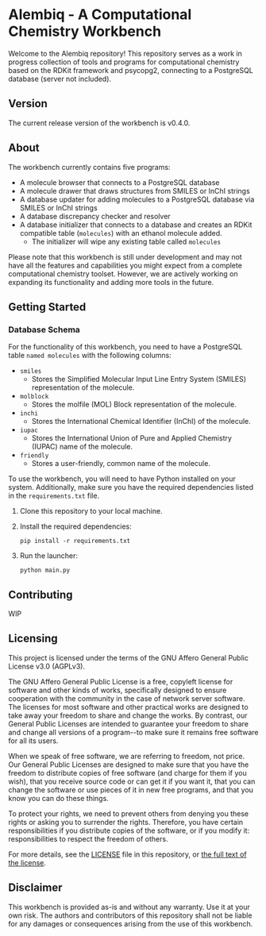 # Alembiq - A Computational Chemistry Workbench

Welcome to the Alembiq repository! This repository serves as a work in progress collection of tools and programs for computational chemistry based on the RDKit framework and psycopg2, connecting to a PostgreSQL database (server not included).

## Version

The current release version of the workbench is v0.4.0.

## About

The workbench currently contains five programs:
- A molecule browser that connects to a PostgreSQL database
- A molecule drawer that draws structures from SMILES or InChI strings
- A database updater for adding molecules to a PostgreSQL database via SMILES or InChI strings
- A database discrepancy checker and resolver
- A database initializer that connects to a database and creates an RDKit compatible table (`molecules`) with an ethanol molecule added.
   - The initializer will wipe any existing table called `molecules`

Please note that this workbench is still under development and may not have all the features and capabilities you might expect from a complete computational chemistry toolset. However, we are actively working on expanding its functionality and adding more tools in the future.

## Getting Started

### Database Schema

For the functionality of this workbench, you need to have a PostgreSQL table `named molecules` with the following columns:

- `smiles`
    - Stores the Simplified Molecular Input Line Entry System (SMILES) representation of the molecule.
- `molblock`
    - Stores the molfile (MOL) Block representation of the molecule.
- `inchi`
    - Stores the International Chemical Identifier (InChI) of the molecule.
- `iupac`
    - Stores the International Union of Pure and Applied Chemistry (IUPAC) name of the molecule.
- `friendly`
    - Stores a user-friendly, common name of the molecule.

To use the workbench, you will need to have Python installed on your system. Additionally, make sure you have the required dependencies listed in the `requirements.txt` file.

1. Clone this repository to your local machine.
2. Install the required dependencies:

   ```
   pip install -r requirements.txt
   ```

3. Run the launcher:

   ```
   python main.py
   ```

## Contributing

WIP

## Licensing

This project is licensed under the terms of the GNU Affero General Public License v3.0 (AGPLv3).

The GNU Affero General Public License is a free, copyleft license for software and other kinds of works, specifically designed to ensure cooperation with the community in the case of network server software. The licenses for most software and other practical works are designed to take away your freedom to share and change the works. By contrast, our General Public Licenses are intended to guarantee your freedom to share and change all versions of a program--to make sure it remains free software for all its users.

When we speak of free software, we are referring to freedom, not price. Our General Public Licenses are designed to make sure that you have the freedom to distribute copies of free software (and charge for them if you wish), that you receive source code or can get it if you want it, that you can change the software or use pieces of it in new free programs, and that you know you can do these things.

To protect your rights, we need to prevent others from denying you these rights or asking you to surrender the rights. Therefore, you have certain responsibilities if you distribute copies of the software, or if you modify it: responsibilities to respect the freedom of others.

For more details, see the [LICENSE](./LICENSE) file in this repository, or [the full text of the license](https://www.gnu.org/licenses/agpl-3.0.en.html).


## Disclaimer

This workbench is provided as-is and without any warranty. Use it at your own risk. The authors and contributors of this repository shall not be liable for any damages or consequences arising from the use of this workbench.
